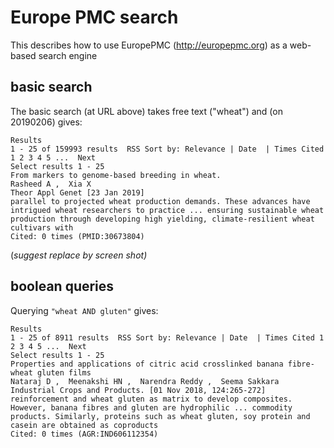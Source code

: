 # Europe PMC search

This describes how to use EuropePMC (http://europepmc.org) as a web-based search engine

## basic search

The basic search (at URL above) takes free text ("wheat") and (on 20190206) gives:
```
Results
1 - 25 of 159993 results  RSS Sort by: Relevance | Date  | Times Cited 1 2 3 4 5 ...  Next 
Select results 1 - 25 
From markers to genome-based breeding in wheat.
Rasheed A ,  Xia X  
Theor Appl Genet [23 Jan 2019]
parallel to projected wheat production demands. These advances have intrigued wheat researchers to practice ... ensuring sustainable wheat production through developing high yielding, climate-resilient wheat cultivars with
Cited: 0 times (PMID:30673804)
```
(*suggest replace by screen shot)*

## boolean queries

Querying `"wheat AND gluten"` gives:

```
Results
1 - 25 of 8911 results  RSS Sort by: Relevance | Date  | Times Cited 1 2 3 4 5 ...  Next 
Select results 1 - 25 
Properties and applications of citric acid crosslinked banana fibre-wheat gluten films
Nataraj D ,  Meenakshi HN ,  Narendra Reddy ,  Seema Sakkara  
Industrial Crops and Products. [01 Nov 2018, 124:265-272]
reinforcement and wheat gluten as matrix to develop composites. However, banana fibres and gluten are hydrophilic ... commodity products. Similarly, proteins such as wheat gluten, soy protein and casein are obtained as coproducts
Cited: 0 times (AGR:IND606112354)
```
